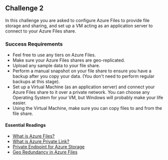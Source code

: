 ## Challenge 2
In this challenge you are asked to configure Azure Files to provide file storage and sharing, and set up a VM acting as an application server to connect to your Azure Files share.

### Success Requirements
- Feel free to use any tiers on Azure Files. 
- Make sure your Azure Files shares are geo-replicated. 
- Upload any sample data to your file share.
- Perform a manual snapshot on your file share to ensure you have a backup after you copy your data. (You don't need to perform regular backups at this stage).
- Set up a Virtual Machine (as an application server) and connect your Azure Files share to it over a private network. You can choose any Operating System for your VM, but Windows will probably make your life easier.
- Using the Virtual Machine, make sure you can copy files to and from the file share.

#### Essential Readings
- [What is Azure Files?](https://docs.microsoft.com/en-us/azure/storage/files/storage-files-introduction)
- [What is Azure Private Link?](https://docs.microsoft.com/en-us/azure/private-link/private-link-overview)
- [Private Endpoint for Azure Storage](https://docs.microsoft.com/en-us/azure/storage/common/storage-private-endpoints)
- [Geo Redundancy in Azure Files](https://docs.microsoft.com/en-us/azure/storage/files/storage-files-planning#redundancy)